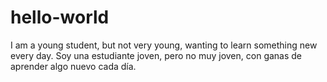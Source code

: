 # hello-world
I am a young student, but not very young, wanting to learn something new every day.
Soy una estudiante joven, pero no muy joven, con ganas de aprender algo nuevo cada día.
